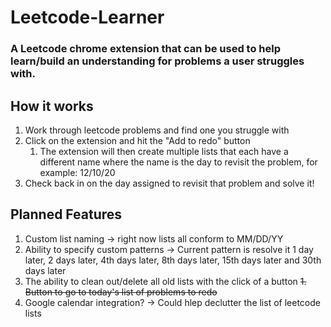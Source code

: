 # Leetcode-Learner
### A Leetcode chrome extension that can be used to help learn/build an understanding for problems a user struggles with.  

## How it works

1. Work through leetcode problems and find one you struggle with
1. Click on the extension and hit the "Add to redo" button
    1. The extension will then create multiple lists that each have a different name where the name is the day to revisit the problem, for example: 12/10/20
1. Check back in on the day assigned to revisit that problem and solve it!

## Planned Features
1. Custom list naming -> right now lists all conform to MM/DD/YY
1. Ability to specify custom patterns -> Current pattern is resolve it 1 day later, 2 days later, 4th days later, 8th days later, 15th days later and 30th days later
1. The ability to clean out/delete all old lists with the click of a button
~~1. Button to go to today's list of problems to redo~~
1. Google calendar integration? -> Could hlep declutter the list of leetcode lists
